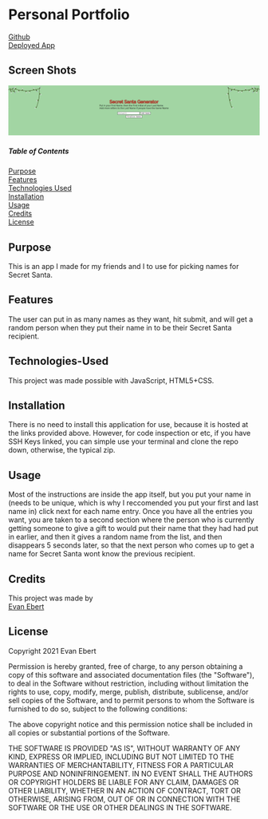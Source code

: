 # Personal Portfolio

[Github](https://github.com/evan-ebert17/SecretSanta/)  
[Deployed App](https://evan-ebert17.github.io/SecretSanta/)

## Screen Shots
![SecretSanta App](assets/imgAssets/secretsantapng.png)

##### Table of Contents  
[Purpose](#purpose)  
[Features](#features)  
[Technologies Used](#technologies-used)  
[Installation](#installation)  
[Usage](#usage)  
[Credits](#credits)  
[License](#license)  

## Purpose  
This is an app I made for my friends and I to use for picking names for Secret Santa.

## Features 
The user can put in as many names as they want, hit submit, and will get a random person when they put their name in to be their Secret Santa recipient.

## Technologies-Used  
This project was made possible with JavaScript, HTML5+CSS.  

## Installation  
There is no need to install this application for use, because it is hosted at the links provided above. However, for code inspection or etc, if you have SSH Keys linked, you can simple use your terminal and clone the repo down, otherwise, the typical zip.

## Usage  
Most of the instructions are inside the app itself, but you put your name in (needs to be unique, which is why I reccomended you put your first and last name in) click next for each name entry. Once you have all the entries you want, you are taken to a second section where the person who is currently getting someone to give a gift to would put their name that they had had put in earlier, and then it gives a random name from the list, and then disappears 5 seconds later, so that the next person who comes up to get a name for Secret Santa wont know the previous recipient.

## Credits
This project was made by  
[Evan Ebert](https://github.com/evan-ebert17)

## License

Copyright 2021 Evan Ebert

Permission is hereby granted, free of charge, to any person obtaining a copy of this software and associated documentation files (the "Software"), to deal in the Software without restriction, including without limitation the rights to use, copy, modify, merge, publish, distribute, sublicense, and/or sell copies of the Software, and to permit persons to whom the Software is furnished to do so, subject to the following conditions:

The above copyright notice and this permission notice shall be included in all copies or substantial portions of the Software.

THE SOFTWARE IS PROVIDED "AS IS", WITHOUT WARRANTY OF ANY KIND, EXPRESS OR IMPLIED, INCLUDING BUT NOT LIMITED TO THE WARRANTIES OF MERCHANTABILITY, FITNESS FOR A PARTICULAR PURPOSE AND NONINFRINGEMENT. IN NO EVENT SHALL THE AUTHORS OR COPYRIGHT HOLDERS BE LIABLE FOR ANY CLAIM, DAMAGES OR OTHER LIABILITY, WHETHER IN AN ACTION OF CONTRACT, TORT OR OTHERWISE, ARISING FROM, OUT OF OR IN CONNECTION WITH THE SOFTWARE OR THE USE OR OTHER DEALINGS IN THE SOFTWARE.
